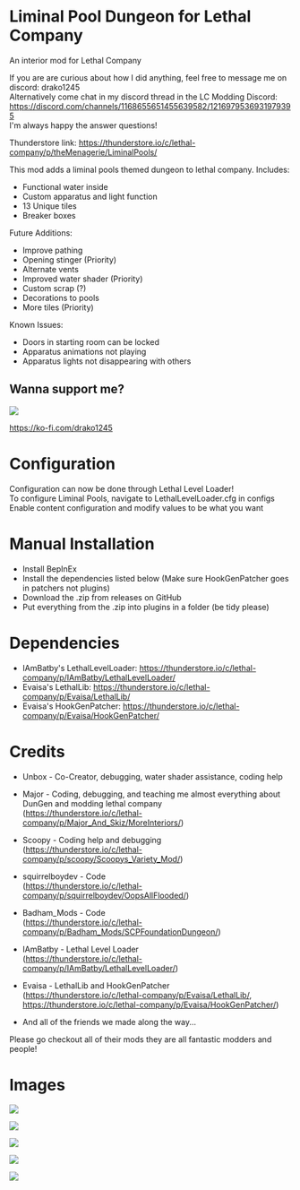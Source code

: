 # Liminal Pool Dungeon for Lethal Company
An interior mod for Lethal Company

If you are are curious about how I did anything, feel free to message me on discord: drako1245  
Alternatively come chat in my discord thread in the LC Modding Discord: https://discord.com/channels/1168655651455639582/1216979536931979395  
I'm always happy the answer questions!    

Thunderstore link: https://thunderstore.io/c/lethal-company/p/theMenagerie/LiminalPools/  


This mod adds a liminal pools themed dungeon to lethal company.
Includes:
- Functional water inside
- Custom apparatus and light function
- 13 Unique tiles
- Breaker boxes

Future Additions:
- Improve pathing
- Opening stinger (Priority)
- Alternate vents 
- Improved water shader (Priority)
- Custom scrap (?)
- Decorations to pools
- More tiles (Priority)

Known Issues:
- Doors in starting room can be locked
- Apparatus animations not playing
- Apparatus lights not disappearing with others


## Wanna support me?
![](https://i.imgur.com/Hlyjv6M.png)

https://ko-fi.com/drako1245

# Configuration
Configuration can now be done through Lethal Level Loader!  
To configure Liminal Pools, navigate to LethalLevelLoader.cfg in configs  
Enable content configuration and modify values to be what you want  

# Manual Installation
- Install BepInEx
- Install the dependencies listed below (Make sure HookGenPatcher goes in patchers not plugins)
- Download the .zip from releases on GitHub
- Put everything from the .zip into plugins in a folder (be tidy please)

# Dependencies
- IAmBatby's LethalLevelLoader: https://thunderstore.io/c/lethal-company/p/IAmBatby/LethalLevelLoader/
- Evaisa's LethalLib: https://thunderstore.io/c/lethal-company/p/Evaisa/LethalLib/
- Evaisa's HookGenPatcher: https://thunderstore.io/c/lethal-company/p/Evaisa/HookGenPatcher/

# Credits
- Unbox - Co-Creator, debugging, water shader assistance, coding help

- Major - Coding, debugging, and teaching me almost everything about DunGen and modding lethal company  
  (https://thunderstore.io/c/lethal-company/p/Major_And_Skiz/MoreInteriors/)
- Scoopy - Coding help and debugging  
  (https://thunderstore.io/c/lethal-company/p/scoopy/Scoopys_Variety_Mod/)
- squirrelboydev - Code  
  (https://thunderstore.io/c/lethal-company/p/squirrelboydev/OopsAllFlooded/)
- Badham_Mods - Code  
  (https://thunderstore.io/c/lethal-company/p/Badham_Mods/SCPFoundationDungeon/)
- IAmBatby - Lethal Level Loader  
  (https://thunderstore.io/c/lethal-company/p/IAmBatby/LethalLevelLoader/)
- Evaisa - LethalLib and HookGenPatcher  
  (https://thunderstore.io/c/lethal-company/p/Evaisa/LethalLib/,  
  https://thunderstore.io/c/lethal-company/p/Evaisa/HookGenPatcher/)
- And all of the friends we made along the way...

Please go checkout all of their mods they are all fantastic modders and people!

# Images
![](https://i.imgur.com/IIAOKG4.png)

![](https://i.imgur.com/sjeLg01.png)

![](https://i.imgur.com/DgtDgTl.png)

![](https://i.imgur.com/5yI21vP.png)

![](https://i.imgur.com/KBUzcAB.png)
